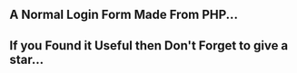 A Normal Login Form Made From PHP...
-----------------------------------------------------------
If you Found it Useful then Don't Forget to give a star...
-----------------------------------------------------------

